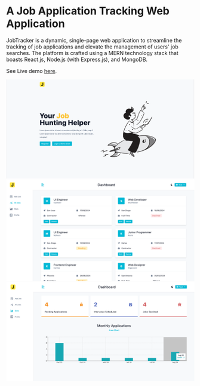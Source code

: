 # A Job Application Tracking Web Application

JobTracker is a dynamic, single-page web application to streamline the tracking of job applications and elevate the management of users' job searches. The platform is crafted using a MERN technology stack that boasts React.js, Node.js (with Express.js), and MongoDB.

See Live demo [here](https://jobs-tracker-wjtf.onrender.com/).

![landing page](./screenshots/landing.png)
![Jobs](./screenshots/jobs.png)
![Application Stats](./screenshots/Stats.png)
